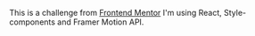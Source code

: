 This is a challenge from [Frontend Mentor](https://www.frontendmentor.io/challenges/faq-accordion-card-XlyjD0Oam)
I'm using React, Style-components and Framer Motion API.
